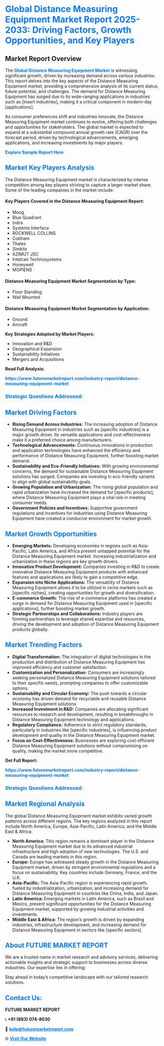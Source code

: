 <h1 style="color: #007BFF;">Global Distance Measuring Equipment Market Report 2025-2033: Driving Factors, Growth Opportunities, and Key Players</h1>

<section id="overview">
<h2>Market Report Overview</h2>
<p>The <a href="https://www.futuremarketreport.com/industry-report/distance-measuring-equipment-market" style="color: #007BFF; text-decoration: none;"><strong>Global Distance Measuring Equipment Market</strong></a> is witnessing significant growth, driven by increasing demand across various industries. This report delves into the key aspects of the Distance Measuring Equipment market, providing a comprehensive analysis of its current status, future potential, and challenges. The demand for Distance Measuring Equipment has surged due to its wide-ranging applications in industries such as [insert industries], making it a critical component in modern-day [applications].</p>
<p>As consumer preferences shift and industries innovate, the Distance Measuring Equipment market continues to evolve, offering both challenges and opportunities for stakeholders. The global market is expected to expand at a substantial compound annual growth rate (CAGR) over the forecast period, driven by technological advancements, emerging applications, and increasing investments by major players.</p>
</section>

<section id="overview">
<p><a href="https://www.futuremarketreport.com/request-sample/reportId=92213" style="color: #007BFF; text-decoration: none;"><strong>Explore Sample Report Here</strong></a></p>
</section>

<section id="key-players">
<h2 style="color: #007BFF;">Market Key Players Analysis</h2>
<p>The Distance Measuring Equipment market is characterized by intense competition among key players striving to capture a larger market share. Some of the leading companies in the market include:</p>
<h4>Key Players Covered in the Distance Measuring Equipment Report:</h4>
<ul><li>Moog</li><li>Blue Quadrant</li><li>Indra</li><li>Systems Interface</li><li>ROCKWELL COLLINS</li><li>Cobham</li><li>Thales</li><li>Simkits</li><li>AZIMUT JSC</li><li>Intelcan Technosystems</li><li>Honeywell</li><li>MOPIENS</li></ul>
<h4>Distance Measuring Equipment Market Segmentation by Type:</h4>
<ul><li>Floor Standing</li><li>Wall Mounted</li></ul>

<h4>Distance Measuring Equipment Market Segmentation by Application:</h4>
<ul><li>Ground</li><li>Aircraft</li></ul>
<p><strong>Key Strategies Adopted by Market Players:</strong></p>
<ul>
<li>Innovation and R&D</li>
<li>Geographical Expansion</li>
<li>Sustainability Initiatives</li>
<li>Mergers and Acquisitions</li>
</ul>
</section>

<section>
<p><strong>Read Full Analysis: </strong></p><a href="https://www.futuremarketreport.com/industry-report/distance-measuring-equipment-market" style="color: #007BFF; text-decoration: none;"><strong>https://www.futuremarketreport.com/industry-report/distance-measuring-equipment-market</strong></a>
<h3 style="color: #007BFF;">Strategic Questions Addressed:</h3>
</section>

<section id="driving-factors">
<h2 style="color: #007BFF;">Market Driving Factors</h2>
<ul>
<li><strong>Rising Demand Across Industries:</strong> The increasing adoption of Distance Measuring Equipment in industries such as [specific industries] is a major growth driver. Its versatile applications and cost-effectiveness make it a preferred choice among manufacturers.</li>
<li><strong>Technological Advancements:</strong> Continuous innovations in production and application technologies have enhanced the efficiency and performance of Distance Measuring Equipment, further boosting market demand.</li>
<li><strong>Sustainability and Eco-Friendly Initiatives:</strong> With growing environmental concerns, the demand for sustainable Distance Measuring Equipment solutions has surged. Companies are investing in eco-friendly variants to align with global sustainability goals.</li>
<li><strong>Growing Population and Urbanization:</strong> The rising global population and rapid urbanization have increased the demand for [specific products], where Distance Measuring Equipment plays a vital role in meeting consumer needs.</li>
<li><strong>Government Policies and Incentives:</strong> Supportive government regulations and incentives for industries using Distance Measuring Equipment have created a conducive environment for market growth.</li>
</ul>
</section>

<section id="growth-opportunities">
<h2 style="color: #007BFF;">Market Growth Opportunities</h2>
<ul>
<li><strong>Emerging Markets:</strong> Developing economies in regions such as Asia-Pacific, Latin America, and Africa present untapped potential for the Distance Measuring Equipment market. Increasing industrialization and urbanization in these regions are key growth drivers.</li>
<li><strong>Innovative Product Development:</strong> Companies investing in R&D to create innovative Distance Measuring Equipment products with enhanced features and applications are likely to gain a competitive edge.</li>
<li><strong>Expansion into Niche Applications:</strong> The versatility of Distance Measuring Equipment allows it to be utilized in niche markets such as [specific niches], creating opportunities for growth and diversification.</li>
<li><strong>E-commerce Growth:</strong> The rise of e-commerce platforms has created a surge in demand for Distance Measuring Equipment used in [specific applications], further boosting market growth.</li>
<li><strong>Strategic Partnerships and Collaborations:</strong> Industry players are forming partnerships to leverage shared expertise and resources, driving the development and adoption of Distance Measuring Equipment products globally.</li>
</ul>
</section>

<section id="trending-factors">
<h2 style="color: #007BFF;">Market Trending Factors</h2>
<ul>
<li><strong>Digital Transformation:</strong> The integration of digital technologies in the production and distribution of Distance Measuring Equipment has improved efficiency and customer satisfaction.</li>
<li><strong>Customization and Personalization:</strong> Consumers are increasingly seeking personalized Distance Measuring Equipment solutions tailored to their specific needs, prompting companies to offer customizable options.</li>
<li><strong>Sustainability and Circular Economy:</strong> The push towards a circular economy has driven demand for recyclable and reusable Distance Measuring Equipment solutions.</li>
<li><strong>Increased Investment in R&D:</strong> Companies are allocating significant resources to research and development, resulting in breakthroughs in Distance Measuring Equipment technology and applications.</li>
<li><strong>Regulatory Compliance:</strong> Adherence to strict regulatory standards, particularly in industries like [specific industries], is influencing product development and quality in the Distance Measuring Equipment market.</li>
<li><strong>Focus on Cost-Effectiveness:</strong> Businesses are exploring cost-efficient Distance Measuring Equipment solutions without compromising on quality, making the market more competitive.</li>
</ul>
</section>

<section>
<p><strong>Get Full Report: </strong></p><a href="https://www.futuremarketreport.com/industry-report/distance-measuring-equipment-market" style="color: #007BFF; text-decoration: none;"><strong>https://www.futuremarketreport.com/industry-report/distance-measuring-equipment-market</strong></a>
<h3 style="color: #007BFF;">Strategic Questions Addressed:</h3>
</section>


<section id="regional-analysis">
<h2 style="color: #007BFF;">Market Regional Analysis</h2>
<p>The global Distance Measuring Equipment market exhibits varied growth patterns across different regions. The key regions analyzed in this report include North America, Europe, Asia-Pacific, Latin America, and the Middle East & Africa:</p>
<ul>
<li><strong>North America:</strong> This region remains a dominant player in the Distance Measuring Equipment market due to its advanced industrial infrastructure and high adoption of new technologies. The U.S. and Canada are leading markets in this region.</li>
<li><strong>Europe:</strong> Europe has witnessed steady growth in the Distance Measuring Equipment market, driven by stringent environmental regulations and a focus on sustainability. Key countries include Germany, France, and the U.K.</li>
<li><strong>Asia-Pacific:</strong> The Asia-Pacific region is experiencing rapid growth, fueled by industrialization, urbanization, and increasing demand for Distance Measuring Equipment in countries like China, India, and Japan.</li>
<li><strong>Latin America:</strong> Emerging markets in Latin America, such as Brazil and Mexico, present significant opportunities for the Distance Measuring Equipment market, supported by growing industrial activities and investments.</li>
<li><strong>Middle East & Africa:</strong> The region’s growth is driven by expanding industries, infrastructure development, and increasing demand for Distance Measuring Equipment in sectors like [specific sectors].</li>
</ul>
</section>

<footer>
<h2 style="color: #007BFF;">About FUTURE MARKET REPORT</h2>
<p>We are a trusted name in market research and advisory services, delivering actionable insights and strategic support to businesses across diverse industries. Our expertise lies in offering:</p>

<p>Stay ahead in today’s competitive landscape with our tailored research solutions.</p>

<h2 style="color: #007BFF;">Contact Us:</h2>
<p><strong>FUTURE MARKET REPORT</strong></p>
<p>📞 <strong>+91 (883) 074-8030</strong></p>
<p>📧 <strong><a href="mailto:help@futuremarketreport.com" style="color: #007BFF;">help@futuremarketreport.com</a></strong></p>
<p>🌐 <strong><a href="https://www.futuremarketreport.com/" style="color: #007BFF;">Visit Our Website</a></strong></p>
</footer>
